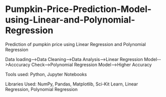 # Pumpkin-Price-Prediction-Model-using-Linear-and-Polynomial-Regression

Prediction of pumpkin price using Linear Regression and Polynomial Regression

Data loading-->Data Cleaning-->Data Analysis-->Linear Regression Model-->Acccuracy Check-->Polynomial Regression Model-->Higher Accuracy

Tools used: Python, Jupyter Notebooks 

Libraries Used: NumPy, Pandas, Matplotlib, Sci-Kit Learn, Linear Regression, Polynomial Regression
